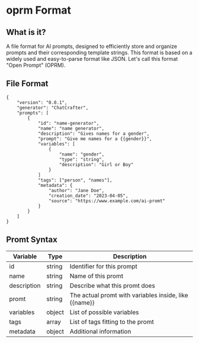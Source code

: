 # oprm Format

## What is it?

A file format for AI prompts, designed to efficiently store and organize prompts and their corresponding template strings. This format is based on a widely used and easy-to-parse format like JSON. Let's call this format "Open Prompt" (OPRM).

## File Format

```
{
    "version": "0.0.1",
    "generator": "ChatCrafter",
    "prompts": [
        {
            "id": "name-generator",
            "name": "name generator",
            "description": "Gives names for a gender",
            "prompt": "Give me names for a {{gender}}",
            "variables": [
                {
                    "name": "gender",
                    "type": "string",
                    "description": "Girl or Boy"
                }
            ]
            "tags": ["person", "names"],
            "metadata": {
                "author": "Jane Doe",
                "creation_date": "2023-04-05",
                "source": "https://www.example.com/ai-promt"
            }
        }
    ]
}
```

## Promt Syntax

| Variable    | Type   | Description                                           |
| ----------- | ------ | ----------------------------------------------------- |
| id          | string | Identifier for this prompt                            |
| name        | string | Name of this promt                                    |
| description | string | Describe what this promt does                         |
| promt       | string | The actual promt with variables inside, like {{name}} |
| variables   | object | List of possible variables                            |
| tags        | array  | List of tags fitting to the promt                     |
| metadata    | object | Additional information                                |
